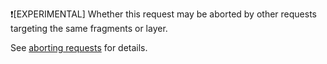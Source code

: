 ❗[EXPERIMENTAL] Whether this request may be aborted by other requests targeting the same fragments or layer.

See [aborting requests](https://unpoly.com/aborting-requests) for details.
